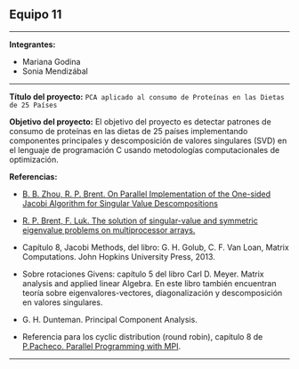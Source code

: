## Equipo 11


---

**Integrantes:**
  
  - Mariana Godina
  - Sonia Mendizábal

---

**Título del proyecto:** `PCA aplicado al consumo de Proteínas en las Dietas de 25 Países`

**Objetivo del proyecto:** El objetivo del proyecto es 
detectar patrones de consumo de proteínas en las dietas
de 25 países implementando componentes principales y 
descomposición de valores singulares (SVD) en 
el lenguaje de programación C usando metodologías
computacionales de optimización.

**Referencias:**

* [B. B. Zhou, R. P. Brent. On Parallel Implementation of the One-sided Jacobi Algorithm for Singular Value Descompositions](https://pdfs.semanticscholar.org/cf5e/afcd87a9fcf1c77cfb431f0b8a8518f11445.pdf)

* [R. P. Brent, F. Luk. The solution of singular-value and symmetric eigenvalue problems on multiprocessor arrays.](https://maths-people.anu.edu.au/~brent/pd/rpb084i.pdf)

* Capítulo 8, Jacobi Methods, del libro: G. H. Golub, C. F. Van Loan, Matrix Computations. John Hopkins University Press, 2013.

* Sobre rotaciones Givens: capítulo 5 del libro Carl D. Meyer. Matrix analysis and applied linear Algebra. En este libro también encuentran teoría sobre eigenvalores-vectores, diagonalización y descomposición en valores singulares.

* G. H. Dunteman. Principal Component Analysis.

* Referencia para los cyclic distribution (round robin), capítulo 8 de [P.Pacheco. Parallel Programming with MPI](http://www.cs.usfca.edu/~peter/ppmpi/).
---